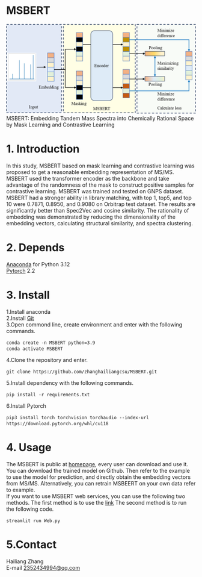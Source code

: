 
# MSBERT
![msbert](TOC.png)
MSBERT: Embedding Tandem Mass Spectra into Chemically Rational Space by Mask Learning and Contrastive Learning
# 1. Introduction
In this study, MSBERT based on mask learning and contrastive learning was proposed to get a reasonable embedding representation of MS/MS. 
MSBERT used the transformer encoder as the backbone and take advantage of the randomness of the mask to construct positive samples for contrastive learning. 
MSBERT was trained and tested on GNPS dataset. MSBERT had a stronger ability in library matching, with top 1, top5, and top 10 were 0.7871, 0.8950, and 0.9080 on Orbitrap test dataset. 
The results are significantly better than Spec2Vec and cosine similarity. 
The rationality of embedding was demonstrated by reducing the dimensionality of the embedding vectors, calculating structural similarity, and spectra clustering. 

# 2. Depends
[Anaconda](https://www.anaconda.com) for Python 3.12  
[Pytorch](https://pytorch.org/) 2.2  
# 3. Install
1.Install anaconda  
2.Install [Git](https://git-scm.com/downloads)  
3.Open commond line, create environment and enter with the following commands.   
```
conda create -n MSBERT python=3.9  
conda activate MSBERT
```
4.Clone the repository and enter.  
```
git clone https://github.com/zhanghailiangcsu/MSBERT.git
```
5.Install dependency with the following commands.
```
pip install -r requirements.txt
```
6.Install  Pytorch
```
pip3 install torch torchvision torchaudio --index-url https://download.pytorch.org/whl/cu118
```
# 4. Usage
The MSBERT is public at [homepage](https://github.com/zhanghailiangcsu), every user can download and use it.
You can download the trained model on Github.
Then refer to the example to use the model for prediction, and directly obtain the embedding vectors from MS/MS.
Alternatively, you can retrain MSBEERT on your own data refer to example.  
If you want to use MSBERT web services, you can use the following two methods.
The first method is to use the [link]([https://msbert-web.streamlit.app/](https://huggingface.co/spaces/zhanghailiangcsu/MSBERT))  
The second method is to run the following code.  
```
streamlit run Web.py
```
# 5.Contact
Hailiang Zhang  
E-mail 2352434994@qq.com  
